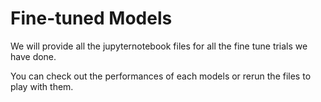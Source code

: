 # Fine-tuned Models

We will provide all the jupyternotebook files for all the fine tune trials we have done.

You can check out the performances of each models or rerun the files to play with them.
